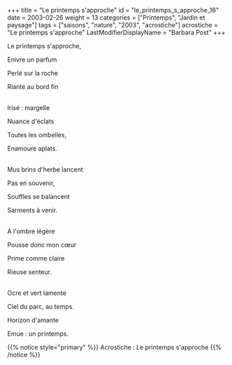 +++
title = "Le printemps s'approche"
id = "le_printemps_s_approche_16"
date = 2003-02-26
weight = 13
categories = ["Printemps", "Jardin et paysage"]
tags = ["saisons", "nature", "2003", "acrostiche"]
acrostiche = "Le printemps s'approche"
LastModifierDisplayName = "Barbara Post"
+++

Le printemps s'approche,

Enivre un parfum

Perlé sur la roche

Riante au bord fin

 \
Irisé : margelle

Nuance d'éclats

Toutes les ombelles,

Enamoure aplats.

 \
Mus brins d'herbe lancent

Pas en souvenir,

Souffles se balancent

Sarments à venir.

 \
A l'ombre légère

Pousse donc mon cœur

Prime comme claire

Rieuse senteur.

 \
Ocre et vert lamente

Ciel du parc, au temps.

Horizon d'amante

Emue : un printemps.

{{% notice style="primary" %}}
Acrostiche : Le printemps s'approche
{{% /notice %}}
